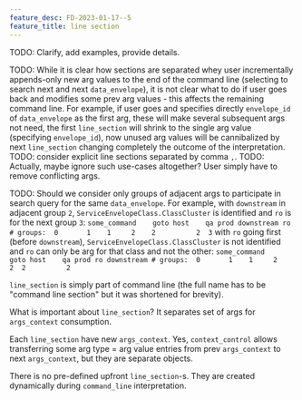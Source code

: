 ```yaml
---
feature_desc: FD-2023-01-17--5
feature_title: line section
---
```


TODO: Clarify, add examples, provide details.

TODO: While it is clear how sections are separated whey user incrementally appends-only new arg values to
      the end of the command line (selecting to search next and next `data_envelope`),
      it is not clear what to do if user goes back and modifies some prev arg values -
      this affects the remaining command line.
      For example, if user goes and specifies directly `envelope_id` of `data_envelope` as the first arg,
      these will make several subsequent args not need, the first `line_section` will shrink to the single
      arg value (specifying `envelope_id`), now unused arg values will be cannibalized by next `line_section`
      changing completely the outcome of the interpretation.
      TODO: consider explicit line sections separated by comma `,`.
      TODO: Actually, maybe ignore such use-cases altogether? User simply have to remove conflicting args.

TODO: Should we consider only groups of adjacent args to participate in search query for the same `data_envelope`.
      For example,
      with `downstream` in adjacent group `2`,
      `ServiceEnvelopeClass.ClassCluster` is identified and `ro` is for the next group `3`:
      ```
      some_command    goto host    qa prod downstream ro
      # groups:  0       1    1     2    2          2  3
      ```
      with `ro` going first (before `downstream`),
      `ServiceEnvelopeClass.ClassCluster` is not identified and `ro` can only be arg for that class and not the other:
      ```
      some_command    goto host    qa prod ro downstream
      # groups:  0       1    1     2    2  2          2
      ```

`line_section` is simply part of command line
(the full name has to be "command line section" but it was shortened for brevity).

What is important about `line_section`?
It separates set of args for `args_context` consumption.

Each `line_section` have new `args_context`.
Yes, `context_control` allows transferring some arg type = arg value entries
from prev `args_context` to next `args_context`, but they are separate objects.

There is no pre-defined upfront `line_section`-s.
They are created dynamically during `command_line` interpretation.
